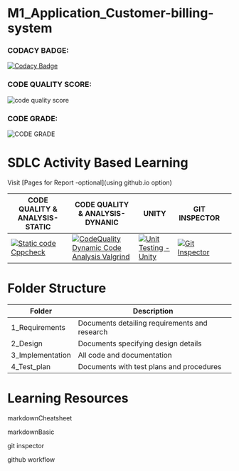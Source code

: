 # M1_Application_Customer-billing-system

### CODACY BADGE:
[![Codacy Badge](https://app.codacy.com/project/badge/Grade/a3f28c8e3ddf4b47a8e9de6779147beb)](https://www.codacy.com/gh/lokesh4309/M1_Application_Customer-billing-system/dashboard?utm_source=github.com&amp;utm_medium=referral&amp;utm_content=lokesh4309/M1_Application_Customer-billing-system&amp;utm_campaign=Badge_Grade)

### CODE QUALITY SCORE:
![code quality score](https://api.codiga.io/project/30003/score/svg)

### CODE GRADE:
![CODE GRADE](https://api.codiga.io/project/30003/status/svg)


# SDLC Activity Based Learning
Visit [Pages for Report -optional](using github.io option)


| CODE QUALITY & ANALYSIS-STATIC                                                                                                                                                                                                	| CODE QUALITY & ANALYSIS-DYNANIC                                                                                                                                                                                                           	| UNITY                                                                                                                                                                                                         	| GIT INSPECTOR                                                                                                                                                                                                                             	||
|-------------------------------------------------------------------------------------------------------------------------------------------------------------------------------------------------------------------------------	|-------------------------------------------------------------------------------------------------------------------------------------------------------------------------------------------------------------------------------------------	|---------------------------------------------------------------------------------------------------------------------------------------------------------------------------------------------------------------	|-------------------------------------------------------------------------------------------------------------------------------------------------------------------------------------------------------------------------------------------	|------------------------------------------------------------------------------------------------------------------------------------------------------------------------------------------------------------------	|
| [![Static code Cppcheck](https://github.com/lokesh4309/M1_Application_Customer-billing-system/actions/workflows/cppcheck.yml/badge.svg)](https://github.com/lokesh4309/M1_Application_Customer-billing-system/actions/workflows/cppcheck.yml) | [![CodeQuality Dynamic Code Analysis Valgrind](https://github.com/lokesh4309/M1_Application_Customer-billing-system/actions/workflows/valgrind.yml/badge.svg)](https://github.com/lokesh4309/M1_Application_Customer-billing-system/actions/workflows/valgrind.yml) | [![Unit Testing - Unity](https://github.com/lokesh4309/M1_Application_Customer-billing-system/actions/workflows/unity.yml/badge.svg)](https://github.com/lokesh4309/M1_Application_Customer-billing-system/actions/workflows/unity.yml) | [![Git Inspector](https://github.com/lokesh4309/M1_Application_Customer-billing-system/actions/workflows/gitinspector.yml/badge.svg)](https://github.com/lokesh4309/M1_Application_Customer-billing-system/actions/workflows/gitinspector.yml) |

# Folder Structure

|Folder	         |Description                                               |
|----------------|----------------------------------------------------------|
|1_Requirements  |Documents detailing requirements and research             |
|2_Design      	 |Documents specifying design details                       |
|3_Implementation|All code and documentation                                |
|4_Test_plan	 |Documents with test plans and procedures                 |

# Learning Resources
markdownCheatsheet

markdownBasic

git inspector

github workflow

